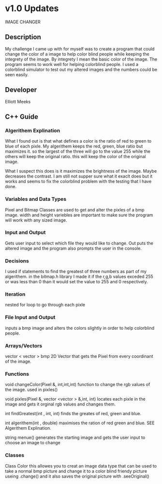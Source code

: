 # v1.0 Updates
IMAGE CHANGER

## Description

My challenge I came up with for myself was to create a program that could change 
the color of a image to help color blind people while keeping the integrety of the image.
By integrety I mean the basic color of the image. The program seems to work well for 
helping colorblind people. I used a colorblind simulator to test out my altered images and 
the numbers could be seen easily.

## Developer

Elliott Meeks

## C++ Guide

### Algerithem Explination

What I found out is that what defines a color is the ratio of red to green to blue of each pixle. My algerithem keeps 
the red, green, blue ratio but maximizes it. so the largest of the three will go to the value 255 while 
the others will keep the original ratio. this will keep the color of the original image. 

What I suspect this does is it maximizes the brightness of the image. Maybe decreases the contrast. I am 
still not supper sure what it exaclt does but it works and seems to fix the colorblind problem with the testing that I 
have done. 

### Variables and Data Types

Pixel and Bitmap Classes are used to get and alter the pixles of a bmp image.
width and height variebles are important to make sure the program will work with any sized image.
 

### Input and Output

Gets user input to select which file they would like to change. Out puts the altered image and the program also 
prompts the user in the console.

### Decisions

I used if statements to find the greatest of three numbers as part of my algerithem.
in the bitmap.h library I made it if the r,g,b values exceded 255 or was less than 0 than it would set the value to 255 and 0 respectively.

### Iteration

nested for loop to go through each pixle

### File Input and Output

inputs a bmp image and alters the colors slightly in order to help colorblind people.

### Arrays/Vectors
vector < vector <Pixel> > bmp 
2D Vector that gets the Pixel from every coordinant of the image.

### Functions

void changeColor(Pixel &, int,int,int)
function to change the rgb values of the image. used in pixles()

void pixles(Pixel &, vector <vector <Pixel>> &,int, int)
locates each pixle in the image and gets it orginal rgb values and changes them.

int findGreatest(int , int, int)
finds the greates of red, green and blue.

int algerithem(int , double)
maximises the ration of red green and blue. SEE Algerithem Explination.

string menue()
generates the starting image and gets the user input to choose an image to change

### Classes

Class Color
this allowes you to creat an image data type that can be used to take a normal bmp picture and change it to a color blind friendy picture useing .change() and it also saves the original picture with 
.seeOriginal()